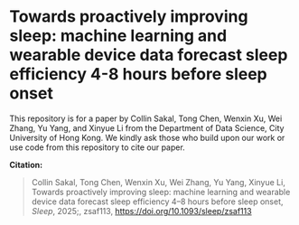 # **Towards proactively improving sleep: machine learning and wearable device data forecast sleep efficiency 4-8 hours before sleep onset** 

This repository is for a paper by Collin Sakal, Tong Chen, Wenxin Xu, Wei Zhang, Yu Yang, and Xinyue Li from the Department of Data Science, City University of Hong Kong. We kindly ask those who build upon our work or use code from this repository to cite our paper. 

**Citation:**

> Collin Sakal, Tong Chen, Wenxin Xu, Wei Zhang, Yu Yang, Xinyue Li, Towards proactively improving sleep: machine learning and wearable device data forecast sleep efficiency 4–8 hours before sleep onset, *Sleep*, 2025;, zsaf113, https://doi.org/10.1093/sleep/zsaf113

